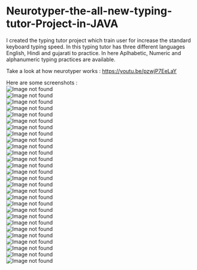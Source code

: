 # Neurotyper-the-all-new-typing-tutor-Project-in-JAVA
I created the typing tutor project which train user for increase the standard keyboard typing speed. In this typing tutor has three different languages English, Hindi and gujarati to practice. In here Aplhabetic, Numeric and alphanumeric typing practices are available.

Take a look at how neurotyper works : https://youtu.be/pzwjP7EeLaY

Here are some screenshots : 
<br>
![Image not found](https://github.com/VrushankPatel/Neurotyper-the-all-new-typing-tutor-Project-in-JAVA/blob/master/Screenshots/1.png)<br>
![Image not found](https://github.com/VrushankPatel/Neurotyper-the-all-new-typing-tutor-Project-in-JAVA/blob/master/Screenshots/2.png)<br>
![Image not found](https://github.com/VrushankPatel/Neurotyper-the-all-new-typing-tutor-Project-in-JAVA/blob/master/Screenshots/3.png)<br>
![Image not found](https://github.com/VrushankPatel/Neurotyper-the-all-new-typing-tutor-Project-in-JAVA/blob/master/Screenshots/4.png)<br>
![Image not found](https://github.com/VrushankPatel/Neurotyper-the-all-new-typing-tutor-Project-in-JAVA/blob/master/Screenshots/5.png)<br>
![Image not found](https://github.com/VrushankPatel/Neurotyper-the-all-new-typing-tutor-Project-in-JAVA/blob/master/Screenshots/6.png)<br>
![Image not found](https://github.com/VrushankPatel/Neurotyper-the-all-new-typing-tutor-Project-in-JAVA/blob/master/Screenshots/7.png)<br>
![Image not found](https://github.com/VrushankPatel/Neurotyper-the-all-new-typing-tutor-Project-in-JAVA/blob/master/Screenshots/8.png)<br>
![Image not found](https://github.com/VrushankPatel/Neurotyper-the-all-new-typing-tutor-Project-in-JAVA/blob/master/Screenshots/9.png)<br>
![Image not found](https://github.com/VrushankPatel/Neurotyper-the-all-new-typing-tutor-Project-in-JAVA/blob/master/Screenshots/10.png)<br>
![Image not found](https://github.com/VrushankPatel/Neurotyper-the-all-new-typing-tutor-Project-in-JAVA/blob/master/Screenshots/11.png)<br>
![Image not found](https://github.com/VrushankPatel/Neurotyper-the-all-new-typing-tutor-Project-in-JAVA/blob/master/Screenshots/12.png)<br>
![Image not found](https://github.com/VrushankPatel/Neurotyper-the-all-new-typing-tutor-Project-in-JAVA/blob/master/Screenshots/13.png)<br>
![Image not found](https://github.com/VrushankPatel/Neurotyper-the-all-new-typing-tutor-Project-in-JAVA/blob/master/Screenshots/14.png)<br>
![Image not found](https://github.com/VrushankPatel/Neurotyper-the-all-new-typing-tutor-Project-in-JAVA/blob/master/Screenshots/15.png)<br>
![Image not found](https://github.com/VrushankPatel/Neurotyper-the-all-new-typing-tutor-Project-in-JAVA/blob/master/Screenshots/16.png)<br>
![Image not found](https://github.com/VrushankPatel/Neurotyper-the-all-new-typing-tutor-Project-in-JAVA/blob/master/Screenshots/17.png)<br>
![Image not found](https://github.com/VrushankPatel/Neurotyper-the-all-new-typing-tutor-Project-in-JAVA/blob/master/Screenshots/18.png)<br>
![Image not found](https://github.com/VrushankPatel/Neurotyper-the-all-new-typing-tutor-Project-in-JAVA/blob/master/Screenshots/19.png)<br>
![Image not found](https://github.com/VrushankPatel/Neurotyper-the-all-new-typing-tutor-Project-in-JAVA/blob/master/Screenshots/20.png)<br>
![Image not found](https://github.com/VrushankPatel/Neurotyper-the-all-new-typing-tutor-Project-in-JAVA/blob/master/Screenshots/21.png)<br>
![Image not found](https://github.com/VrushankPatel/Neurotyper-the-all-new-typing-tutor-Project-in-JAVA/blob/master/Screenshots/22.png)<br>
![Image not found](https://github.com/VrushankPatel/Neurotyper-the-all-new-typing-tutor-Project-in-JAVA/blob/master/Screenshots/23.png)<br>
![Image not found](https://github.com/VrushankPatel/Neurotyper-the-all-new-typing-tutor-Project-in-JAVA/blob/master/Screenshots/24.png)<br>
![Image not found](https://github.com/VrushankPatel/Neurotyper-the-all-new-typing-tutor-Project-in-JAVA/blob/master/Screenshots/25.png)<br>
![Image not found](https://github.com/VrushankPatel/Neurotyper-the-all-new-typing-tutor-Project-in-JAVA/blob/master/Screenshots/26.png)<br>
![Image not found](https://github.com/VrushankPatel/Neurotyper-the-all-new-typing-tutor-Project-in-JAVA/blob/master/Screenshots/27.png)<br>
![Image not found](https://github.com/VrushankPatel/Neurotyper-the-all-new-typing-tutor-Project-in-JAVA/blob/master/Screenshots/29.png)<br>
